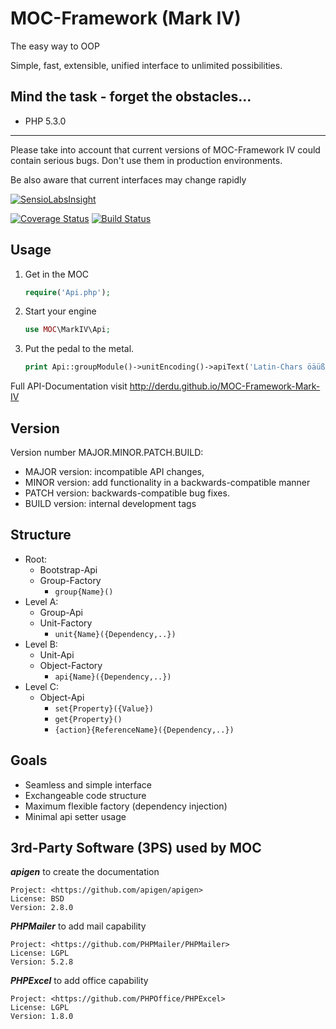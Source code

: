 MOC-Framework (Mark IV)
=======================
The easy way to OOP

Simple, fast, extensible, unified interface to unlimited possibilities.

Mind the task - forget the obstacles...
---------------------------------------

- PHP 5.3.0

------------------------------------------------------------------------------------------------------------------------

Please take into account that current versions of MOC-Framework IV could contain serious bugs.
Don't use them in production environments.

Be also aware that current interfaces may change rapidly

[![SensioLabsInsight](https://insight.sensiolabs.com/projects/708afcd6-5202-4d62-8a8b-99d68cae5d9b/big.png)](https://insight.sensiolabs.com/projects/708afcd6-5202-4d62-8a8b-99d68cae5d9b)

[![Coverage Status](https://coveralls.io/repos/DerDu/MOC-Framework-Mark-IV/badge.png?branch=development)](https://coveralls.io/r/DerDu/MOC-Framework-Mark-IV?branch=development)
[![Build Status](https://travis-ci.org/DerDu/MOC-Framework-Mark-IV.svg?branch=development)](https://travis-ci.org/DerDu/MOC-Framework-Mark-IV)

Usage
-----

1. Get in the MOC

	```php
	require('Api.php');
	```
2. Start your engine

	```php
	use MOC\MarkIV\Api;
	```
3. Put the pedal to the metal.

	```php
	print Api::groupModule()->unitEncoding()->apiText('Latin-Chars öäüß')->getUtf8();
	```

Full API-Documentation visit <http://derdu.github.io/MOC-Framework-Mark-IV>

Version
-------

Version number MAJOR.MINOR.PATCH.BUILD:

- MAJOR version: incompatible API changes,
- MINOR version: add functionality in a backwards-compatible manner
- PATCH version: backwards-compatible bug fixes.
- BUILD version: internal development tags

Structure
---------

- Root:
	- Bootstrap-Api
	- Group-Factory
		- ```group{Name}()```
- Level A:
	- Group-Api
	- Unit-Factory
		- ```unit{Name}({Dependency,..})```
- Level B:
	- Unit-Api
	- Object-Factory
		- ```api{Name}({Dependency,..})```
- Level C:
	- Object-Api
		- ```set{Property}({Value})```
		- ```get{Property}()```
		- ```{action}{ReferenceName}({Dependency,..})```

Goals
-----

- Seamless and simple interface
- Exchangeable code structure
- Maximum flexible factory (dependency injection)
- Minimal api setter usage

3rd-Party Software (3PS) used by MOC
------------------------------------

***apigen*** to create the documentation

	Project: <https://github.com/apigen/apigen>
	License: BSD
	Version: 2.8.0

***PHPMailer*** to add mail capability

	Project: <https://github.com/PHPMailer/PHPMailer>
	License: LGPL
	Version: 5.2.8

***PHPExcel*** to add office capability

	Project: <https://github.com/PHPOffice/PHPExcel>
	License: LGPL
	Version: 1.8.0
